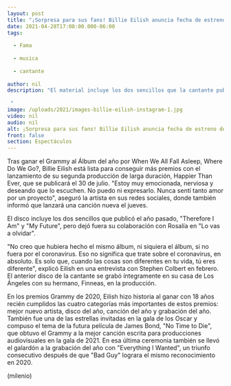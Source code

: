 ```yaml
---
layout: post
title: "¡Sorpresa para sus fans! Billie Eilish anuncia fecha de estreno de 'Happier Than Ever', su segundo disco"
date: 2021-04-28T17:08:00.000-06:00
tags:
  
  - Fama
  
  - musica
  
  - cantante
  
author: nil
description: "El material incluye los dos sencillos que la cantante publicó el año pasado, Therefore I Am y My Future, pero dejó fuera la colaboración con Rosalía en Lo vas a olvidar.   "
image: /uploads/2021/images-billie-eilish-instagram-1.jpg
video: nil
audio: nil
alt: ¡Sorpresa para sus fans! Billie Eilish anuncia fecha de estreno de 'Happier Than Ever', su segundo disco
front: false
section: Espectáculos
---
```


Tras ganar el Grammy al Álbum del año por When We All Fall Asleep, Where Do We Go?, Billie Eilish está lista para conseguir más premios con el lanzamiento de su segunda producción de larga duración, Happier Than Ever, que se publicará el 30 de julio. "Estoy muy emocionada, nerviosa y deseando que lo escuchen. No puedo ni expresarlo. Nunca sentí tanto amor por un proyecto", aseguró la artista en sus redes sociales, donde también informó que lanzará una canción nueva el jueves. 

El disco incluye los dos sencillos que publicó el año pasado, "Therefore I Am" y "My Future", pero dejó fuera su colaboración con Rosalía en "Lo vas a olvidar". 

"No creo que hubiera hecho el mismo álbum, ni siquiera el álbum, si no fuera por el coronavirus. Eso no significa que trate sobre el coronavirus, en absoluto. Es solo que, cuando las cosas son diferentes en tu vida, tú eres diferente", explicó Eilish en una entrevista con Stephen Colbert en febrero. El anterior disco de la cantante se grabó íntegramente en su casa de Los Ángeles con su hermano, Finneas, en la producción.

 En los premios Grammy de 2020, Eilish hizo historia al ganar con 18 años recién cumplidos las cuatro categorías más importantes de estos premios: mejor nuevo artista, disco del año, canción del año y grabación del año. También fue una de las estrellas invitadas en la gala de los Oscar y compuso el tema de la futura película de James Bond, "No Time to Die", que obtuvo el Grammy a la mejor canción escrita para producciones audiovisuales en la gala de 2021. En esa última ceremonia también se llevó el galardón a la grabación del año con "Everything I Wanted", un triunfo consecutivo después de que "Bad Guy" lograra el mismo reconocimiento en 2020. 

(milenio)